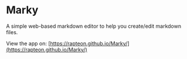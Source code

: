 # Marky

A simple web-based markdown editor to help you create/edit markdown files.

View the app on: [https://rapteon.github.io/Marky/](https://rapteon.github.io/Marky/)
